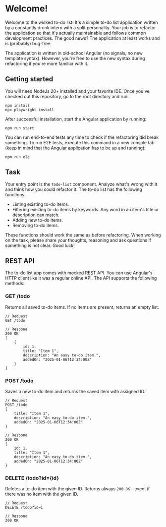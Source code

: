 # Welcome!

Welcome to the wicked to-do list! It's a simple to-do list application written by a constantly drunk intern with a
split personality. Your job is to refactor the application so that it's actually maintainable and follows common
development practices. The good news? The application at least works and is (probably) bug-free.

The application is written in old-school Angular (no signals, no new template syntax). However, you're free to use the
new syntax during refactoring if you're more familiar with it.

## Getting started

You will need NodeJs 20+ installed and your favorite IDE. Once you've checked out this repository, go
to the root directory and run:

```
npm install
npx playwright install 
```

After successful installation, start the Angular application by running:

```
npm run start
```

You can run end-to-end tests any time to check if the refactoring did break something. To run E2E tests,
execute this command in a new console tab (keep in mind that the Angular application has to be up and running):

```
npm run e2e
```

## Task

Your entry point is the `todo-list` component. Analyze what's wrong with it and think how you could refactor it.
The to-do list has the following functions:

* Listing existing to-do items.
* Filtering existing to-do items by keywords. Any word in an item's title or description can match.
* Adding new to-do items.
* Removing to-do items.

These functions should work the same as before refactoring. When working on the task, please share your thoughts,
reasoning and ask questions if something is not clear. Good luck!

## REST API

The to-do list app comes with mocked REST API. You can use Angular's HTTP client like it was a regular online
API. The API supports the following methods:

### GET /todo

Returns all saved to-do items. If no items are present, returns an empty list.

```
// Request
GET /todo

// Respone
200 OK
[
    { 
        id: 1,
        title: "Item 1", 
        description: "An easy to-do item.", 
        addedOn: "2025-01-06T12:34:00Z" 
    } 
]
```

### POST /todo

Saves a new to-do item and returns the saved item with assigned ID.

```
// Request
POST /todo
{ 
    title: "Item 1", 
    description: "An easy to-do item.", 
    addedOn: "2025-01-06T12:34:00Z" 
} 

// Respone
200 OK
{ 
    id: 1,
    title: "Item 1", 
    description: "An easy to-do item.", 
    addedOn: "2025-01-06T12:34:00Z" 
} 
```

### DELETE /todo?id={id}

Deletes a to-do item with the given ID. Returns always `200 OK` - event if there was no item with the given ID.

```
// Request
DELETE /todo?id=1

// Respone
200 OK
```

